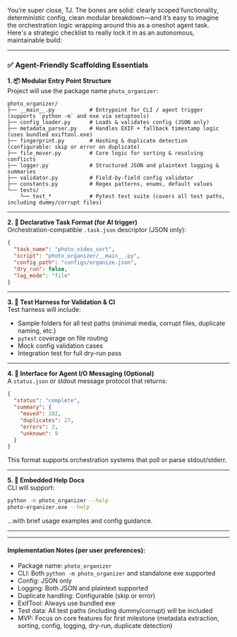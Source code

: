 You’re super close, TJ. The bones are solid: clearly scoped functionality, deterministic config, clean modular breakdown—and it’s easy to imagine the orchestration logic wrapping around this as a oneshot agent task. Here's a strategic checklist to really lock it in as an autonomous, maintainable build:

---

### ✅ Agent-Friendly Scaffolding Essentials

**1. 📦 Modular Entry Point Structure**  
Project will use the package name `photo_organizer`:
```
photo_organizer/
├── __main__.py           # Entrypoint for CLI / agent trigger (supports `python -m` and exe via setuptools)
├── config_loader.py      # Loads & validates config (JSON only)
├── metadata_parser.py    # Handles EXIF + fallback timestamp logic (uses bundled exiftool.exe)
├── fingerprint.py        # Hashing & duplicate detection (configurable: skip or error on duplicate)
├── file_mover.py         # Core logic for sorting & resolving conflicts
├── logger.py             # Structured JSON and plaintext logging & summaries
├── validator.py          # Field-by-field config validator
├── constants.py          # Regex patterns, enums, default values
└── tests/
    └── test_*            # Pytest test suite (covers all test paths, including dummy/corrupt files)
```

---

**2. 🧠 Declarative Task Format (for AI trigger)**  
Orchestration-compatible `.task.json` descriptor (JSON only):
```json
{
  "task_name": "photo_video_sort",
  "script": "photo_organizer/__main__.py",
  "config_path": "configs/organize.json",
  "dry_run": false,
  "log_mode": "file"
}
```

---

**3. 🧪 Test Harness for Validation & CI**  
Test harness will include:
- Sample folders for all test paths (minimal media, corrupt files, duplicate naming, etc.)
- `pytest` coverage on file routing
- Mock config validation cases
- Integration test for full dry-run pass

---

**4. 🔁 Interface for Agent I/O Messaging (Optional)**  
A `status.json` or stdout message protocol that returns:
```json
{
  "status": "complete",
  "summary": {
    "moved": 182,
    "duplicates": 27,
    "errors": 3,
    "unknown": 9
  }
}
```
This format supports orchestration systems that poll or parse stdout/stderr.

---

**5. 📖 Embedded Help Docs**  
CLI will support:
```bash
python -m photo_organizer --help
photo-organizer.exe --help
```
...with brief usage examples and config guidance.

---


---

#### Implementation Notes (per user preferences):
- Package name: `photo_organizer`
- CLI: Both `python -m photo_organizer` and standalone exe supported
- Config: JSON only
- Logging: Both JSON and plaintext supported
- Duplicate handling: Configurable (skip or error)
- ExifTool: Always use bundled exe
- Test data: All test paths (including dummy/corrupt) will be included
- MVP: Focus on core features for first milestone (metadata extraction, sorting, config, logging, dry-run, duplicate detection)